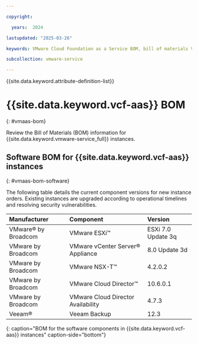 ```yaml
---

copyright:

  years:  2024

lastupdated: "2025-03-26"

keywords: VMware Cloud Foundation as a Service BOM, bill of materials VMware Cloud Foundation as a Service, BOM, VCF as a Service BOM

subcollection: vmware-service

---
```


{{site.data.keyword.attribute-definition-list}}

# {{site.data.keyword.vcf-aas}} BOM
{: #vmaas-bom}

Review the Bill of Materials (BOM) information for {{site.data.keyword.vmware-service_full}} instances.

## Software BOM for {{site.data.keyword.vcf-aas}} instances
{: #vmaas-bom-software}

The following table details the current component versions for new instance orders. Existing instances are upgraded according to operational timelines and resolving security vulnerabilities.

| Manufacturer | Component | Version |
|:------------ |:--------- |:------- |
| VMware® by Broadcom   | VMware ESXi™ | ESXi 7.0 Update 3q |
| VMware by Broadcom    | VMware vCenter Server® Appliance | 8.0 Update 3d |
| VMware by Broadcom    | VMware NSX-T™ | 4.2.0.2 |
| VMware by Broadcom    | VMware Cloud Director™ | 10.6.0.1 |
| VMware by Broadcom    | VMware Cloud Director Availability | 4.7.3 |
| Veeam®       | Veeam Backup | 12.3 |
{: caption="BOM for the software components in {{site.data.keyword.vcf-aas}} instances" caption-side="bottom"}
